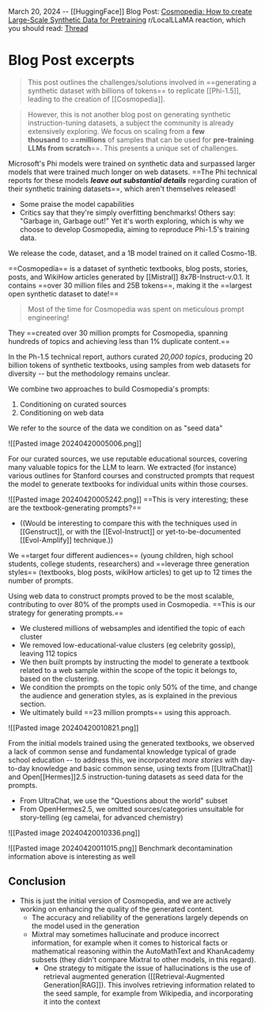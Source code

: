 March 20, 2024 -- [[HuggingFace]]
Blog Post: [Cosmopedia: How to create Large-Scale Synthetic Data for Pretraining](https://huggingface.co/blog/cosmopedia)
r/LocalLLaMA reaction, which you should read: [Thread](https://www.reddit.com/r/LocalLLaMA/comments/1avqw1a/huggingface_releases_cosmopedia_the_largest/)

# Blog Post excerpts
> This post outlines the challenges/solutions involved in ==generating a synthetic dataset with billions of tokens== to replicate [[Phi-1.5]], leading to the creation of [[Cosmopedia]].

> However, this is not another blog post on generating synthetic instruction-tuning datasets, a subject the community is already extensively exploring. We focus on scaling from a **few thousand** to **==millions** of samples that can be used for **pre-training LLMs from scratch**==. This presents a unique set of challenges.

Microsoft's Phi models were trained on synthetic data and surpassed larger models that were trained much longer on web datasets. ==The Phi technical reports for these models ***leave out substantial details*** regarding curation of their synthetic training datasets==, which aren't themselves released!
- Some praise the model capabilities
- Critics say that they're simply overfitting benchmarks!
Others say: "Garbage in, Garbage out!"
Yet it's worth exploring, which is why we choose to develop Cosmopedia, aiming to reproduce Phi-1.5's training data.

We release the code, dataset, and a 1B model trained on it called Cosmo-1B.

==Cosmopedia== is a dataset of synthetic textbooks, blog posts, stories, posts, and WikiHow articles generated by [[Mistral]] 8x7B-Instruct-v.0.1. It contains ==over 30 million files and 25B tokens==, making it the ==largest open synthetic dataset to date!==

> Most of the time for Cosmopedia was spent on meticulous prompt engineering!

They ==created over 30 million prompts for Cosmopedia, spanning hundreds of topics and achieving less than 1% duplicate content.==

In the Ph-1.5 technical report, authors curated *20,000 topics*, producing 20 billion tokens of synthetic textbooks, using samples from web datasets for diversity -- but the methodology remains unclear.

We combine two approaches to build Cosmopedia's prompts:
1. Conditioning on curated sources
2. Conditioning on web data

We refer to the source of the data we condition on as "seed data"

![[Pasted image 20240420005006.png]]

For our curated sources, we use reputable educational sources, covering many valuable topics for the LLM to learn. We extracted (for instance) various outlines for Stanford courses and constructed prompts that request the model to generate textbooks for individual units within those courses.

![[Pasted image 20240420005242.png]]
==This is very interesting; these are the textbook-generating prompts?==
- ((Would be interesting to compare this with the techniques used in [[Genstruct]], or with the [[Evol-Instruct]] or yet-to-be-documented [[Evol-Amplify]] technique.))

We ==target four different audiences== (young children, high school students, college students, researchers) and ==leverage three generation styles== (textbooks, blog posts, wikiHow articles) to get up to 12 times the number of prompts.

Using web data to construct prompts proved to be the most scalable, contributing to over 80% of the prompts used in Cosmopedia. ==This is our strategy for generating prompts.==
- We clustered millions of websamples and identified the topic of each cluster
- We removed low-educational-value clusters (eg celebrity gossip), leaving 112 topics
- We then built prompts by instructing the model to generate a textbook related to a web sample within the scope of the topic it belongs to, based on the clustering.
- We condition the prompts on the topic only 50% of the time, and change the audience and generation styles, as is explained in the previous section.
- We ultimately build ==23 million prompts== using this approach.

![[Pasted image 20240420010821.png]]

From the initial models trained using the generated textbooks, we observed a lack of common sense and fundamental knowledge typical of grade school education -- to address this, we incorporated *more stories* with day-to-day knowledge and basic common sense, using texts from [[UltraChat]] and Open[[Hermes]]2.5 instruction-tuning datasets as seed data for the prompts.
- From UltraChat, we use the "Questions about the world" subset
- From OpenHermes2.5, we omitted sources/categories unsuitable for story-telling (eg camelai, for advanced chemistry)

![[Pasted image 20240420010336.png]]

![[Pasted image 20240420011015.png]]
Benchmark decontamination information above is interesting as well

## Conclusion
- This is just the initial version of Cosmopedia, and we are actively working on enhancing the quality of the generated content.
	- The accuracy and reliability of the generations largely depends on the model used in the generation
	- Mixtral may sometimes hallucinate and produce incorrect information, for example when it comes to historical facts or mathematical reasoning within the AutoMathText and KhanAcademy subsets (they didn't compare Mixtral to other models, in this regard).
		- One strategy to mitigate the issue of hallucinations is the use of retrieval augmented generation ([[Retrieval-Augmented Generation|RAG]]). This involves retrieving information related to the seed sample, for example from Wikipedia, and incorporating it into the context